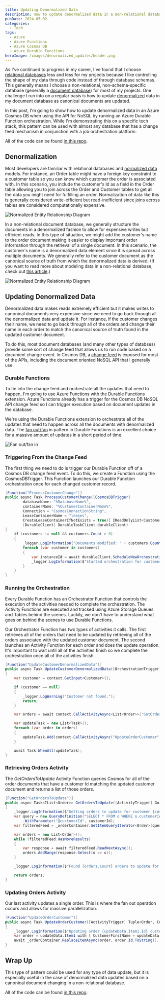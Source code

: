 ```yaml
---
title: Updating Denormalized Data
description: How to update denormalized data in a non-relational database with Durable Azure Functions
pubDate: 2024-05-02
categories:
  - Tech
tags:
  - Azure
  - Azure Functions
  - Azure Cosmos DB
  - Azure Durable Functions
heroImage: /images/denormalized_updates/header.png
---
```


As I've continued to progress in my career, I've found that I choose [relational databases](https://en.wikipedia.org/wiki/Relational_database) less and less for my projects because I like controlling the shape of my data through code instead of through database schemas. This generally means I choose a non-relational, non-schema-specific database (generally a [document database](https://en.wikipedia.org/wiki/Document-oriented_database)) for most of my projects. One challenge I run into on a regular basis is how to update [denormalized](https://en.wikipedia.org/wiki/Denormalization) data in my document database as canonical documents are updated.

In this post, I'm going to show how to update denormalized data in an Azure Cosmos DB when using the API for NoSQL by running an Azure Durable Function orchestration. While I'm demonstrating this on a specific tech stack, this pattern can be used with almost any database that has a change feed mechanism in conjunction with a job orchestration platform.

All of the code can be found [in this repo](https://github.com/joelwaymack/cosmos-db-updates-func).

## Denormalization

Most developers are familiar with relational databases and [normalized data](https://en.wikipedia.org/wiki/Database_normalization) models. For instance, an Order table might have a foreign key constraint to a customer table so you can know which customer the order is associated with. In this scenario, you include the customer's Id as a field in the Order table allowing you to join across the Order and Customer tables to get all the data you might need for fulfilling an order. Normalization of data like this is generally considered write-efficient but read-inefficient since joins across tables are considered computationally expensive.

![Normalized Entity Relationship Diagram](/images/denormalized_updates/relational-erd.png)

In a non-relational document database, we generally structure the documents in a denormalized fashion to allow for expensive writes but efficient reads. In this type of situation, we might add the customer's name to the order document making it easier to display important order information through the retrieval of a single document. In this scenario, the customer's name is a denormalized data element since it is spread across multiple documents. We generally refer to the customer document as the canonical source of truth from which the denormalized data is derived. (If you want to read more about modeling data in a non-relational database, check out [this article](https://learn.microsoft.com/en-us/azure/cosmos-db/nosql/modeling-data).) 

![Normalized Entity Relationship Diagram](/images/denormalized_updates/denormalized-erd.png)

## Updating Denormalized Data

Denormalized data makes reads extremely efficient but it makes writes to canonical documents very expensive since we need to go back through all the denormalized data and update it. For instance, if the customer changes their name, we need to go back through all of the orders and change their name in each order to match the canonical source of truth found in the updated customer document.

To do this, most document databases (and many other types of databses) provide some sort of change feed that allows us to run code based on a document change event. In Cosmos DB, a [change feed](https://learn.microsoft.com/en-us/azure/cosmos-db/change-feed) is exposed for most of the APIs, including the document oriented NoSQL API that I generally use.

### Durable Functions

To tie into the change feed and orchestrate all the updates that need to happen, I'm going to use Azure Functions with the Durable Functions extension. Azure Functions already has a trigger for the Cosmos DB NoSQL API change feed so I can trigger execution based on document updates in the database.

We're using the Durable Functions extension to orchestrate all of the updates that need to happen across all the documents with denormalized data. The [fan out/fan](https://learn.microsoft.com/en-us/azure/cosmos-db/change-feed) in pattern in Durable Functions is an excellent choice for a massive amount of updates in a short period of time.

![Fan out/fan in](/images/denormalized_updates/fan-out-fan-in.png)

### Triggering From the Change Feed

The first thing we need to do is trigger our Durable Function off of a Cosmos DB change feed event. To do this, we create a Function using the CosmosDBTrigger. This Function launches our Durable Function orchestration once for each changed customer record.

```csharp
[Function("ProcessCustomerChange")]
public async Task ProcessCustomerChange([CosmosDBTrigger(
        databaseName: "%DatabaseName%",
        containerName: "%CustomerContainerName%",
        Connection = "CosmosConnectionString",
        LeaseContainerName = "leases",
        CreateLeaseContainerIfNotExists = true)] IReadOnlyList<Customer> customers,
        [DurableClient] DurableTaskClient durableClient)
{
    if (customers != null && customers.Count > 0)
    {
        _logger.LogInformation("Documents modified: " + customers.Count);
        foreach (var customer in customers)
        {
            var instanceId = await durableClient.ScheduleNewOrchestrationInstanceAsync("UpdateCustomerDenormalizedData", customer);
            _logger.LogInformation($"Started orchestration for customer '{customer.Id}' with orchestration of '{instanceId}'.");
        }
    }
}
```

### Running the Orchestration

Every Durable Function has an Orchestrator Function that controls the execution of the activities needed to complete the orchestration. The Activity Functions are executed and tracked using Azure Storage Queues and Tables behind the scenes. Luckily, we don't have to understand what goes on behind the scenes to use Durable Functions.

Our Orchestrator Function has two types of activities it calls. The first retrieves all of the orders that need to be updated by retrieving all of the orders associated with the updated customer document. The second launches an Activity Function for each order and does the update operation. It's important to wait until all of the activities finish so we complete the orchestration once all of the activities finish.

```csharp
[Function("UpdateCustomerDenormalizedData")]
public async Task UpdateCustomerDenormalizedData([OrchestrationTrigger] TaskOrchestrationContext context)
{
    var customer = context.GetInput<Customer>();

    if (customer == null)
    {
        _logger.LogWarning("Customer not found.");
        return;
    }

    var orders = await context.CallActivityAsync<List<Order>>("GetOrdersToUpdate", customer.Id);

    var updateTask = new List<Task>();
    foreach (var order in orders)
    {
        updateTask.Add(context.CallActivityAsync("UpdateOrderCustomer", Tuple.Create(order, customer)));
    }

    await Task.WhenAll(updateTask);
}
```

### Retrieving Orders Activity

The *GetOrdersToUpdate* Activity Function queries Cosmos for all of the order documents that have a customer Id matching the updated customer document and returns a list of those orders.

```csharp
[Function("GetOrdersToUpdate")]
public async Task<IList<Order>> GetOrdersToUpdate([ActivityTrigger] Guid customerId)
{
    _logger.LogInformation($"Getting orders to update for customer {customerId}");
    var query = new QueryDefinition("SELECT * FROM o WHERE o.customerId = @customerId")
        .WithParameter("@customerId", customerId);
    var filteredFeed = _orderContainer.GetItemQueryIterator<Order>(query);

    var orders = new List<Order>();
    while (filteredFeed.HasMoreResults)
    {
        var response = await filteredFeed.ReadNextAsync();
        orders.AddRange(response.Select(o => o));
    }

    _logger.LogInformation($"Found {orders.Count} orders to update for customer {customerId}");

    return orders;
}
```

### Updating Orders Activity

Our last activity updates a single order. This is where the fan out operation occurs and allows for massive parallelization.

```csharp
[Function("UpdateOrderCustomer")]
public async Task UpdateOrderCustomer([ActivityTrigger] Tuple<Order, Customer> updateData)
{
    _logger.LogInformation($"Updating order {updateData.Item1.Id} customer data");
    var order = updateData.Item1 with { CustomerFirstName = updateData.Item2.FirstName, CustomerLastName = updateData.Item2.LastName };
    await _orderContainer.ReplaceItemAsync(order, order.Id.ToString(), new PartitionKey(order.CustomerId.ToString()));
}
```

## Wrap Up

This type of pattern could be used for any type of data update, but it is especially useful in the case of denormalized data updates based on a canonical document changing in a non-relational database.

All of the code can be found [in this repo](https://github.com/joelwaymack/cosmos-db-updates-func).